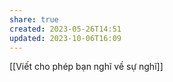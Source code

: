 ```yaml
---
share: true
created: 2023-05-26T14:51
updated: 2023-10-06T16:09
---
```

[[Viết cho phép bạn nghĩ về sự nghĩ]]
